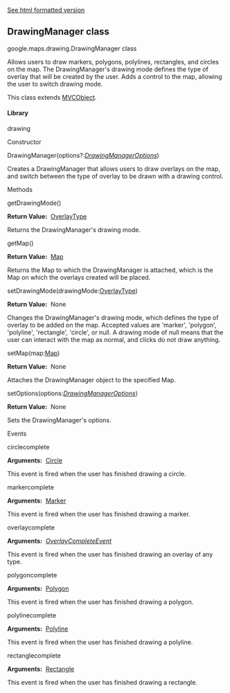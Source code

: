 [See html formatted version](https://huasofoundries.github.io/google-maps-documentation/DrawingManager.html)


DrawingManager class
--------------------

google.maps.drawing.DrawingManager class

Allows users to draw markers, polygons, polylines, rectangles, and circles on the map. The DrawingManager's drawing mode defines the type of overlay that will be created by the user. Adds a control to the map, allowing the user to switch drawing mode.

This class extends [MVCObject](https://github.com/amenadiel/google-maps-documentation/blob/master/docs/MVCObject.md).

#### Library

drawing

Constructor

DrawingManager(options?:[_DrawingManagerOptions_](https://github.com/amenadiel/google-maps-documentation/blob/master/docs/DrawingManagerOptions.md))

Creates a DrawingManager that allows users to draw overlays on the map, and switch between the type of overlay to be drawn with a drawing control.

Methods

getDrawingMode()

**Return Value:**  [OverlayType](https://github.com/amenadiel/google-maps-documentation/blob/master/docs/OverlayType.md)

Returns the DrawingManager's drawing mode.

getMap()

**Return Value:**  [Map](https://github.com/amenadiel/google-maps-documentation/blob/master/docs/Map.md)

Returns the Map to which the DrawingManager is attached, which is the Map on which the overlays created will be placed.

setDrawingMode(drawingMode:[OverlayType](https://github.com/amenadiel/google-maps-documentation/blob/master/docs/OverlayType.md))

**Return Value:**  None

Changes the DrawingManager's drawing mode, which defines the type of overlay to be added on the map. Accepted values are 'marker', 'polygon', 'polyline', 'rectangle', 'circle', or null. A drawing mode of null means that the user can interact with the map as normal, and clicks do not draw anything.

setMap(map:[Map](https://github.com/amenadiel/google-maps-documentation/blob/master/docs/Map.md))

**Return Value:**  None

Attaches the DrawingManager object to the specified Map.

setOptions(options:[_DrawingManagerOptions_](https://github.com/amenadiel/google-maps-documentation/blob/master/docs/DrawingManagerOptions.md))

**Return Value:**  None

Sets the DrawingManager's options.

Events

circlecomplete

**Arguments:**  [Circle](https://github.com/amenadiel/google-maps-documentation/blob/master/docs/Circle.md)

This event is fired when the user has finished drawing a circle.

markercomplete

**Arguments:**  [Marker](https://github.com/amenadiel/google-maps-documentation/blob/master/docs/Marker.md)

This event is fired when the user has finished drawing a marker.

overlaycomplete

**Arguments:**  [_OverlayCompleteEvent_](https://github.com/amenadiel/google-maps-documentation/blob/master/docs/OverlayCompleteEvent.md)

This event is fired when the user has finished drawing an overlay of any type.

polygoncomplete

**Arguments:**  [Polygon](https://github.com/amenadiel/google-maps-documentation/blob/master/docs/Polygon.md)

This event is fired when the user has finished drawing a polygon.

polylinecomplete

**Arguments:**  [Polyline](https://github.com/amenadiel/google-maps-documentation/blob/master/docs/Polyline.md)

This event is fired when the user has finished drawing a polyline.

rectanglecomplete

**Arguments:**  [Rectangle](https://github.com/amenadiel/google-maps-documentation/blob/master/docs/Rectangle.md)

This event is fired when the user has finished drawing a rectangle.